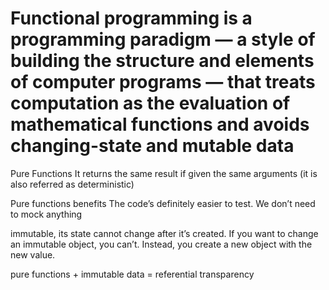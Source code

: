 # Functional programming is a programming paradigm — a style of building the structure and elements of computer programs — that treats computation as the evaluation of mathematical functions and avoids changing-state and mutable data

Pure Functions It returns the same result if given the same arguments (it is also referred as deterministic)

Pure functions benefits
The code’s definitely easier to test. We don’t need to mock anything


immutable, its state cannot change after it’s created. If you want to change an immutable object, you can’t. Instead, you create a new object with the new value.

pure functions + immutable data = referential transparency
